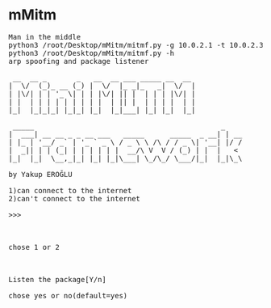# mMitm
<pre>
Man in the middle
python3 /root/Desktop/mMitm/mitmf.py -g 10.0.2.1 -t 10.0.2.3
python3 /root/Desktop/mMitm/mitmf.py -h
arp spoofing and package listener

 __  __ _       _   __  __ ___ _____ __  __ 
|  \/  (_)_ __ (_) |  \/  |_ _|_   _|  \/  |
| |\/| | | '_ \| | | |\/| || |  | | | |\/| |
| |  | | | | | | | | |  | || |  | | | |  | |
|_|  |_|_|_| |_|_| |_|  |_|___| |_| |_|  |_|
                                            
 _____                                            _    
|  ___| __ __ _ _ __ ___   _____      _____  _ __| | __
| |_ | '__/ _` | '_ ` _ \ / _ \ \ /\ / / _ \| '__| |/ /
|  _|| | | (_| | | | | | |  __/\ V  V / (_) | |  |   < 
|_|  |_|  \__,_|_| |_| |_|\___| \_/\_/ \___/|_|  |_|\_\
                                                       
by Yakup EROĞLU

1)can connect to the internet
2)can't connect to the internet

>>>



chose 1 or 2



Listen the package[Y/n] 

chose yes or no(default=yes)





</pre>

